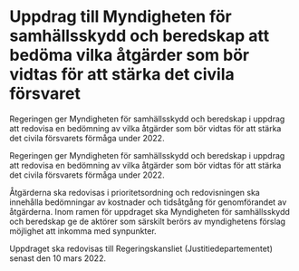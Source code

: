 # Uppdrag till Myndigheten för samhällsskydd och beredskap att bedöma vilka åtgärder som bör vidtas för att stärka det civila försvaret

Regeringen ger Myndigheten för samhällsskydd och beredskap i uppdrag att redovisa en bedömning av vilka åtgärder som bör vidtas för att stärka det civila försvarets förmåga under 2022.

Regeringen ger Myndigheten för samhällsskydd och beredskap i uppdrag att redovisa en bedömning av vilka åtgärder som bör vidtas för att stärka det civila försvarets förmåga under 2022.

Åtgärderna ska redovisas i prioritetsordning och redovisningen ska innehålla bedömningar av kostnader och tidsåtgång för genomförandet av åtgärderna. Inom ramen för uppdraget ska Myndigheten för samhällsskydd och beredskap ge de aktörer som särskilt berörs av myndighetens förslag möjlighet att inkomma med synpunkter.

Uppdraget ska redovisas till Regeringskansliet (Justitiedepartementet) senast den 10 mars 2022.
